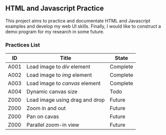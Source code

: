 ## HTML and Javascript Practice 

This project aims to practice and documentate HTML and Javascript examples and
develop my web UI skills.
Finally, I would like to construct a demo program for my research in some future.

### Practices List

| ID   | Title                          | State    | 
|------|------------------------------- | ---------|
| A001 | Load image to _div_ element    | Complete |
| A002 | Load image to _img_ element    | Complete |
| A003 | Load image to _canvas_ element | Complete |
| A004 | Dynamic canvas size            | Todo     |
| Z000 | Load image using drag and drop | Future   |
| Z000 | Zoom in and out                | Future   |
| Z000 | Pan on cavas                   | Future   |
| Z000 | Parallel zoom-in view          | Future   |

